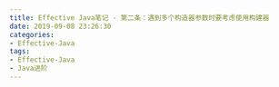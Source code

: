 ```yaml
---
title: Effective Java笔记 - 第二条：遇到多个构造器参数时要考虑使用构建器
date: 2019-09-08 23:26:30
categories:
- Effective-Java
tags:
- Effective-Java
- Java进阶
---
```

